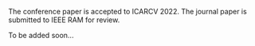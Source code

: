 The conference paper is accepted to ICARCV 2022.
The journal paper is submitted to IEEE RAM for review.

To be added soon...
